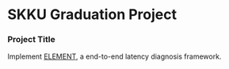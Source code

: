 # SKKU Graduation Project
### Project Title
Implement [ELEMENT](https://netstech.org/wp-content/uploads/2019/06/element-eurosys19.pdf), a end-to-end latency diagnosis framework.
